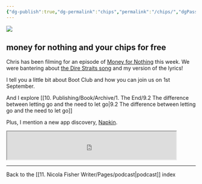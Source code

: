 ```yaml
---
{"dg-publish":true,"dg-permalink":"chips","permalink":"/chips/","dgPassFrontmatter":true,"created":"","updated":""}
---
```



![](https://source.unsplash.com/lv7H9OKj_f4/1900x1200)

## money for nothing and your chips for free

Chris has been filming for an episode of [Money for Nothing](https://www.bbc.co.uk/programmes/b077nzdc) this week. We were bantering about [the Dire Straits song](https://en.wikipedia.org/wiki/Money_for_Nothing_%28song%29#Lyrics) and my version of the lyrics!

I tell you a little bit about Boot Club and how you can join us on 1st September.

And I explore [[10. Publishing/Book/Archive/1. The End/9.2 The difference between letting go and the need to let go\|9.2 The difference between letting go and the need to let go]]

Plus, I mention a new app discovery, [Napkin](https://www.napkin.one/).

<iframe src="https://drive.google.com/file/d/1Y3MTw8-axJJpDfdUaOrxfeTrXINKNSiY/preview" width="450" height="75" allow="autoplay"></iframe>

---

Back to the [[11. Nicola Fisher Writer/Pages/podcast\|podcast]] index

